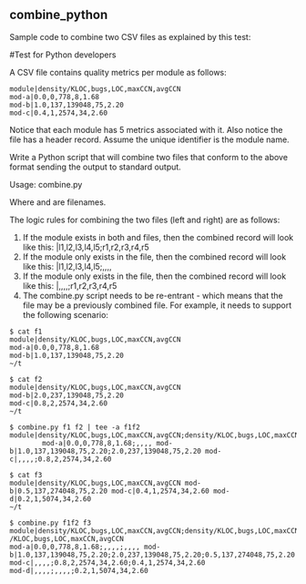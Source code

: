 ## combine_python
Sample code to combine two CSV files as explained by this test:

#Test for Python developers

A CSV file contains quality metrics per module as follows:

````
module|density/KLOC,bugs,LOC,maxCCN,avgCCN
mod-a|0.0,0,778,8,1.68
mod-b|1.0,137,139048,75,2.20 
mod-c|0.4,1,2574,34,2.60
````
Notice that each module has 5 metrics associated with it. Also notice the file has a header record. Assume the unique identifier is the module name.

Write a Python script that will combine two files that conform to the above format sending the output to standard output.

Usage: combine.py <left> <right>

Where <left> and <right> are filenames.

The logic rules for combining the two files (left and right) are as follows:

1. If the module exists in both <left> and <right> files, then the combined record will look like this:
<module>|l1,l2,l3,l4,l5;r1,r2,r3,r4,r5
2. If the module only exists in the <left> file, then the combined record will look like this:
<module>|l1,l2,l3,l4,l5;,,,,
3. If the module only exists in the <right> file, then the combined record will look like this:
<module>|,,,,;r1,r2,r3,r4,r5
4. The combine.py script needs to be re-entrant - which means that the <left> file may be a previously combined file. For example, it needs to support the following scenario:

````
$ cat f1
module|density/KLOC,bugs,LOC,maxCCN,avgCCN
mod-a|0.0,0,778,8,1.68
mod-b|1.0,137,139048,75,2.20
~/t
````
````
$ cat f2
module|density/KLOC,bugs,LOC,maxCCN,avgCCN
mod-b|2.0,237,139048,75,2.20
mod-c|0.8,2,2574,34,2.60
~/t
````
````
$ combine.py f1 f2 | tee -a f1f2 module|density/KLOC,bugs,LOC,maxCCN,avgCCN;density/KLOC,bugs,LOC,maxCCN,avgCCN
￼￼￼￼￼￼￼￼mod-a|0.0,0,778,8,1.68;,,,, mod-b|1.0,137,139048,75,2.20;2.0,237,139048,75,2.20 mod-c|,,,,;0.8,2,2574,34,2.60
````
````
$ cat f3
module|density/KLOC,bugs,LOC,maxCCN,avgCCN mod-b|0.5,137,274048,75,2.20 mod-c|0.4,1,2574,34,2.60 mod-d|0.2,1,5074,34,2.60
~/t
````
````
$ combine.py f1f2 f3 module|density/KLOC,bugs,LOC,maxCCN,avgCCN;density/KLOC,bugs,LOC,maxCCN,avgCCN;density /KLOC,bugs,LOC,maxCCN,avgCCN
mod-a|0.0,0,778,8,1.68;,,,,;,,,, mod-b|1.0,137,139048,75,2.20;2.0,237,139048,75,2.20;0.5,137,274048,75,2.20 mod-c|,,,,;0.8,2,2574,34,2.60;0.4,1,2574,34,2.60
mod-d|,,,,;,,,,;0.2,1,5074,34,2.60
````